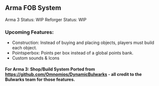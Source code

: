 ## Arma FOB System

Arma 3 Status: WIP
Reforger Status: WIP

### Upcoming Features:

- Construction: Instead of buying and placing objects, players must build each object. 
- Pointsperbox: Points per box instead of a global points bank.
- Custom sounds & Icons

#### For Arma 3: Shop/Build System Ported from https://github.com/Omnomios/DynamicBulwarks - all credit to the Bulwarks team for those features.